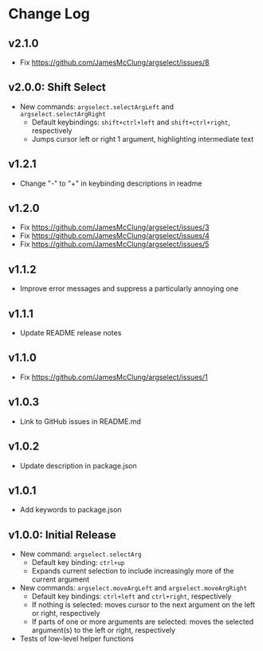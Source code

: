 # Change Log

## v2.1.0

- Fix https://github.com/JamesMcClung/argselect/issues/8

## v2.0.0: Shift Select

- New commands: `argselect.selectArgLeft` and `argselect.selectArgRight`
    - Default keybindings: `shift+ctrl+left` and `shift+ctrl+right`, respectively
    - Jumps cursor left or right 1 argument, highlighting intermediate text

## v1.2.1

- Change "-" to "+" in keybinding descriptions in readme

## v1.2.0

- Fix https://github.com/JamesMcClung/argselect/issues/3
- Fix https://github.com/JamesMcClung/argselect/issues/4
- Fix https://github.com/JamesMcClung/argselect/issues/5

## v1.1.2

- Improve error messages and suppress a particularly annoying one

## v1.1.1

- Update README release notes

## v1.1.0

- Fix https://github.com/JamesMcClung/argselect/issues/1

## v1.0.3

- Link to GitHub issues in README.md

## v1.0.2

- Update description in package.json

## v1.0.1

- Add keywords to package.json

## v1.0.0: Initial Release

- New command: `argselect.selectArg`
    - Default key binding: `ctrl+up`
    - Expands current selection to include increasingly more of the current argument
- New commands: `argselect.moveArgLeft` and `argselect.moveArgRight`
    - Default key bindings: `ctrl+left` and `ctrl+right`, respectively
    - If nothing is selected: moves cursor to the next argument on the left or right, respectively
    - If parts of one or more arguments are selected: moves the selected argument(s) to the left or right, respectively
- Tests of low-level helper functions